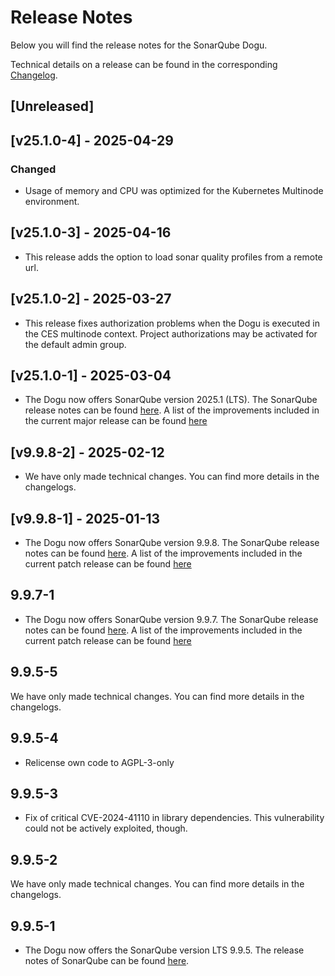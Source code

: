 # Release Notes

Below you will find the release notes for the SonarQube Dogu. 

Technical details on a release can be found in the corresponding [Changelog](https://docs.cloudogu.com/en/docs/dogus/sonar/CHANGELOG/).

## [Unreleased]

## [v25.1.0-4] - 2025-04-29

### Changed
- Usage of memory and CPU was optimized for the Kubernetes Multinode environment.

## [v25.1.0-3] - 2025-04-16
* This release adds the option to load sonar quality profiles from a remote url.

## [v25.1.0-2] - 2025-03-27
* This release fixes authorization problems when the Dogu is executed in the CES multinode context. Project authorizations may be activated for the default admin group.

## [v25.1.0-1] - 2025-03-04
* The Dogu now offers SonarQube version 2025.1 (LTS). The SonarQube release notes can be found [here](https://docs.sonarsource.com/sonarqube-server/2025.1/server-upgrade-and-maintenance/release-notes-and-notices/release-notes/).
  A list of the improvements included in the current major release can be found [here](https://sonarsource.atlassian.net/issues/?jql=project%20%3D%2010139%20AND%20fixVersion%20%3D%2015952%20AND%20issuetype%20%21%3D%20Task)

## [v9.9.8-2] - 2025-02-12
* We have only made technical changes. You can find more details in the changelogs.

## [v9.9.8-1] - 2025-01-13
* The Dogu now offers SonarQube version 9.9.8. The SonarQube release notes can be found [here](https://docs.sonarsource.com/sonarqube-server/9.9/setup-and-upgrade/release-upgrade-notes/).
A list of the improvements included in the current patch release can be found [here](https://sonarsource.atlassian.net/issues/?jql=project%20%3D%2010139%20AND%20fixVersion%20%3D%2016011%20AND%20issuetype%20%21%3D%20Task)

## 9.9.7-1
* The Dogu now offers SonarQube version 9.9.7. The SonarQube release notes can be found [here](https://docs.sonarsource.com/sonarqube-server/9.9/setup-and-upgrade/release-upgrade-notes/).
A list of the improvements included in the current patch release can be found [here](https://sonarsource.atlassian.net/issues/?jql=project%20%3D%2010139%20AND%20fixVersion%20%3D%2015864%20AND%20issuetype%20%21%3D%20Task)

## 9.9.5-5
We have only made technical changes. You can find more details in the changelogs.

## 9.9.5-4
- Relicense own code to AGPL-3-only

## 9.9.5-3
* Fix of critical CVE-2024-41110 in library dependencies. This vulnerability could not be actively exploited, though.

## 9.9.5-2
We have only made technical changes. You can find more details in the changelogs.

## 9.9.5-1

* The Dogu now offers the SonarQube version LTS 9.9.5. The release notes of SonarQube can be found [here](https://docs.sonarsource.com/sonarqube-server/9.9/setup-and-upgrade/release-upgrade-notes/).